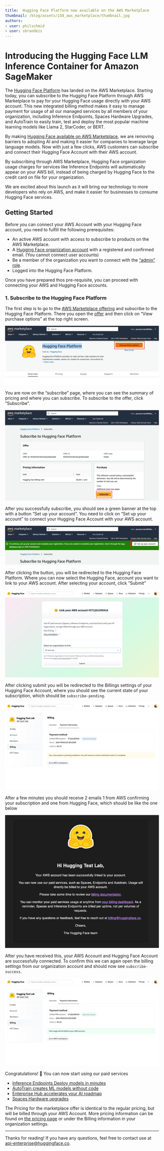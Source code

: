 ```yaml
---
title:  Hugging Face Platform now available on the AWS Marketplace
thumbnail: /blog/assets/158_aws_marketplace/thumbnail.jpg
authors:
- user: philschmid
- user: sbrandeis
---
```


# Introducing the Hugging Face LLM Inference Container for Amazon SageMaker

<!-- {blog_metadata} -->
<!-- {authors} -->

The [Hugging Face Platform](https://aws.amazon.com/marketplace/pp/prodview-n6vsyhdjkfng2) has landed on the AWS Marketplace. Starting today, you can subscribe to the Hugging Face Platform through AWS Marketplace to pay for your Hugging Face usage directly with your AWS account. This new integrated billing method makes it easy to manage payment for usage of all our managed services by all members of your organization, including Inference Endpoints, Spaces Hardware Upgrades, and AutoTrain to easily train, test and deploy the most popular machine learning models like Llama 2, StarCoder, or BERT.

By making [Hugging Face available on AWS Marketplace](https://aws.amazon.com/marketplace/pp/prodview-n6vsyhdjkfng2), we are removing barriers to adopting AI and making it easier for companies to leverage large language models. Now with just a few clicks, AWS customers can subscribe and connect their Hugging Face Account with their AWS account. 

By subscribing through AWS Marketplace, Hugging Face organization usage charges for services like Inference Endpoints will automatically appear on your AWS bill, instead of being charged by Hugging Face to the credit card on file for your organization.

We are excited about this launch as it will bring our technology to more developers who rely on AWS, and make it easier for businesses to consume Hugging Face services.

## Getting Started

Before you can connect your AWS Account with your Hugging Face account, you need to fulfill the following prerequisites: 

- An active AWS account with access to subscribe to products on the AWS Marketplace.
- A [Hugging Face organization account](https://huggingface.co/organizations/new) with a registered and confirmed email. (You cannot connect user accounts)
- Be a member of the organization you want to connect with the [“admin” role](https://huggingface.co/docs/hub/organizations-security).
- Logged into the Hugging Face Platform.

Once you have prepared thos pre-requisite, you can proceed with connecting your AWS and Hugging Face accounts.
### 1. Subscribe to the Hugging Face Platform

The first step is to go to the [AWS Marketplace offering](https://aws.amazon.com/marketplace/pp/prodview-n6vsyhdjkfng2) and subscribe to the Hugging Face Platform. There you open the [offer](https://aws.amazon.com/marketplace/pp/prodview-n6vsyhdjkfng2) and then click on “View purchase options” at the top right screen. 

![Marketplace Offer](assets/158_aws_marketplace/01_offering.jpg "Marketplace Offer")

You are now on the “subscribe” page, where you can see the summary of pricing and where you can subscribe. To subscribe to the offer, click “Subscribe”. 

![Marketplace Subscribe](assets/158_aws_marketplace/02_subscribe.jpg "Marketplace Subscribe")

After you successfully subscribe, you should see a green banner at the top with a button “Set up your account”. You need to click on “Set up your account” to connect your Hugging Face Account with your AWS account.  

![Marketplace Redirect](assets/158_aws_marketplace/03_redirect.jpg "Marketplace Redirect")

After clicking the button, you will be redirected to the Hugging Face Platform. Where you can now select the Hugging Face, account you want to link to your AWS account. After selecting your account, click “Submit” 

![Connect Account](assets/158_aws_marketplace/04_connect.jpg "Connect Account")

After clicking submit you will be redirected to the Billings settings of your Hugging Face Account, where you should see the current state of your subscription, which should be `subscribe-pending`.

![Subscription Pending](assets/158_aws_marketplace/05_pending.jpg "Subscription Pending")

After a few minutes you should receive 2 emails 1 from AWS confirming your subscription and one from Hugging Face, which should be like the one below

![Email confirmation](assets/158_aws_marketplace/07_email.jpg "Email confirmation")

After you have received this, your AWS Account and Hugging Face Account are successfully connected. To confirm this we can again open the billing settings from our organization account and should now see `subscribe-success`.

![Subscription Confirmed](assets/158_aws_marketplace/06_success.jpg "Subscription Confirmed")

Congratulations! 🥳 You can now start using our paid services 

- [Inference Endpoints Deploy models in minutes](https://ui.endpoints.huggingface.co/)
- [AutoTrain creates ML models without code](https://huggingface.co/autotrain)
- [Enterprise Hub accelerates your AI roadmap](https://huggingface.co/enterprise)
- [Spaces Hardware upgrades](https://huggingface.co/docs/hub/spaces-gpus)

The Pricing for the marketplace offer is identical to the regular pricing, but will be billed through your AWS Account. More pricing information can be found on [the pricing page](https://huggingface.co/pricing) or under the Billing information in your organization settings.

---

Thanks for reading! If you have any questions, feel free to contact use at [api-enterprise@huggingface.co](mailto:api-enterprise@huggingface.co).
